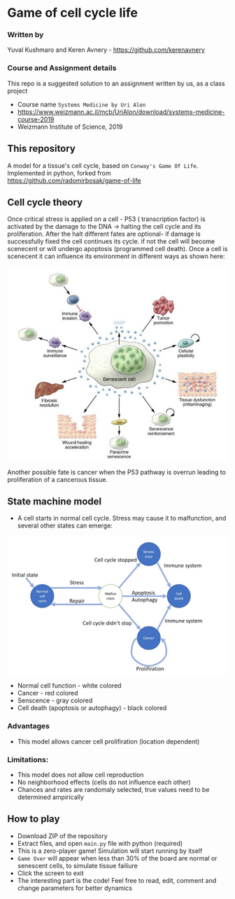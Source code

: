 # Game of cell cycle life
### Written by
Yuval Kushmaro and Keren Avnery - https://github.com/kerenavnery

### Course and Assignment details
This repo is a suggested solution to an assignment written by us, as a class project
- Course name `Systems Medicine by Uri Alon` 
- https://www.weizmann.ac.il/mcb/UriAlon/download/systems-medicine-course-2019
- Weizmann Institute of Science, 2019

## This repository
A model for a tissue's cell cycle, based on `Conway's Game Of Life`. Implemented in python, forked from https://github.com/radomirbosak/game-of-life


## Cell cycle theory

Once critical stress is applied on a cell  - P53 ( transcription factor) is activated by the damage to the DNA →  halting the cell cycle and its proliferation. After the halt different fates are optional- if damage is successfully fixed the cell continues its cycle. if not the cell will become scenecent or will undergo apoptosis (programmed cell death). Once a cell is scenecent it can influence its environment in different ways as shown here:

![Secescent cell actions](Secescent_cell_actions.jpg)

 Another possible fate is cancer when the P53 pathway is overrun leading to proliferation of a cancerous tissue.


## State machine model
- A cell starts in normal cell cycle. Stress may cause it to malfunction, and several other states can emerge:

![State machine model](state_machine.jpg)

- Normal cell function - white colored
- Cancer - red colored
- Senscence - gray colored
- Cell death (apoptosis or autophagy) - black colored

### Advantages
- This model allows cancer cell prolifiration (location dependent)

### Limitations:
- This model does not allow cell reproduction
- No neighborhood effects (cells do not influence each other)
- Chances and rates are randomaly selected, true values need to be determined ampirically

## How to play
- Download ZIP of the repository
- Extract files, and open `main.py` file with python (required)
- This is a zero-player game! Simulation will start running by itself
- `Game Over` will appear when less than 30% of the board are normal or senescent cells, to simulate tissue failiure
- Click the screen to exit
- The interesting part is the code! Feel free to read, edit, comment and change parameters for better dynamics